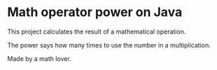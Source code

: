 # Math operator power on Java

This project calculates the result of a mathematical operation.

The power says how many times to use the number in a multiplication.

Made by a math lover.
